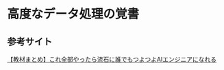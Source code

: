 # 高度なデータ処理の覚書

## 参考サイト

[【教材まとめ】これ全部やったら流石に誰でもつよつよAIエンジニアになれる](https://qiita.com/eureka-ai/items/6c55e3b6d9617ae58afa)